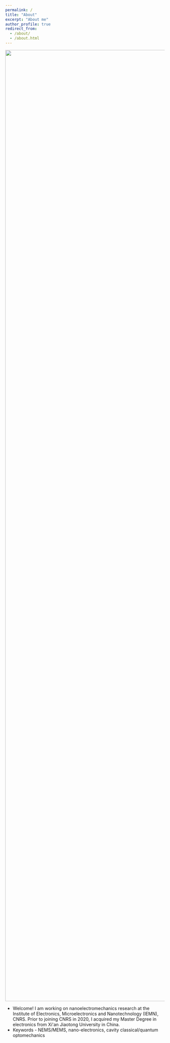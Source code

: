```yaml
---
permalink: /
title: "About"
excerpt: "About me"
author_profile: true
redirect_from: 
  - /about/
  - /about.html
---
```


<p align="center">
  <img src="https://haoxsia.github.io/images/2022-10-01-length-scale07.jpg?raw=true" alt="Photo" style="width: 3000px;"/> 
</p>

* Welcome! I am working on nanoelectromechanics research at the Institute of Electronics, Microelectronics and Nanotechnology (IEMN), CNRS. Prior to joining CNRS in 2020, I acquired my Master Degree in electronics from Xi'an Jiaotong  University in China.
* Keywords - NEMS/MEMS, nano-electronics, cavity classical/quantum optomechanics


